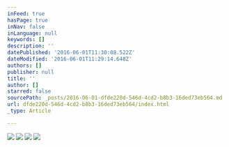 ```yaml
---
inFeed: true
hasPage: true
inNav: false
inLanguage: null
keywords: []
description: ''
datePublished: '2016-06-01T11:30:08.522Z'
dateModified: '2016-06-01T11:29:14.648Z'
authors: []
publisher: null
title: ''
author: []
starred: false
sourcePath: _posts/2016-06-01-dfde220d-546d-4cd2-b8b3-16ded73eb564.md
url: dfde220d-546d-4cd2-b8b3-16ded73eb564/index.html
_type: Article

---
```

![](https://the-grid-user-content.s3-us-west-2.amazonaws.com/f0857eef-d3f7-410c-b75e-0ba1f3ad8a90.jpg)
![](https://the-grid-user-content.s3-us-west-2.amazonaws.com/e2ef38b8-55ff-4649-abae-0f82353a2f8d.jpg)
![](https://the-grid-user-content.s3-us-west-2.amazonaws.com/552cb922-a775-4bf2-b74f-fb0afdd37954.jpg)
![](https://the-grid-user-content.s3-us-west-2.amazonaws.com/a35c3d8b-062f-44f8-88c3-b4b91a20c826.jpg)